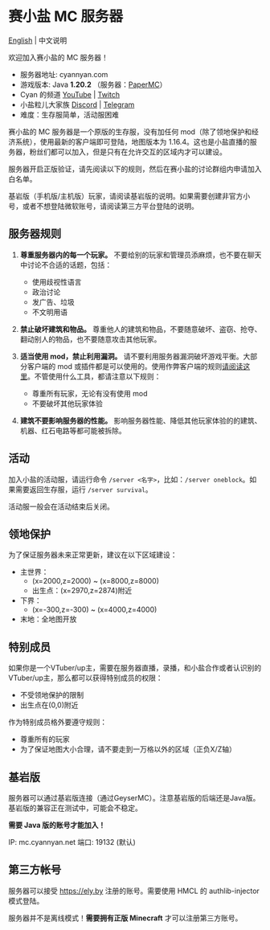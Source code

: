 # 赛小盐 MC 服务器

[English](README.md) | 中文说明

欢迎加入赛小盐的 MC 服务器！

* 服务器地址: cyannyan.com
* 游戏版本: Java **1.20.2** （服务器：[PaperMC](https://papermc.io/)）
* Cyan 的频道 [YouTube](https://cyannyan.com/youtube) | [Twitch](https://cyannyan.com/twitch)
* 小盐粒儿大家族 [Discord](https://cyannyan.com/discord) | [Telegram](https://cyannyan.com/telegram)
* 难度：生存服简单，活动服困难

赛小盐的 MC 服务器是一个原版的生存服，没有加任何 mod（除了领地保护和经济系统），使用最新的客户端即可登陆，地图版本为 1.16.4。这也是小盐直播的服务器，粉丝们都可以加入，但是只有在允许交互的区域内才可以建设。

服务器开启正版验证，请先阅读以下的规则，然后在赛小盐的讨论群组内申请加入白名单。

基岩版（手机版/主机版）玩家，请阅读基岩版的说明。如果需要创建非官方小号，或者不想登陆微软账号，请阅读第三方平台登陆的说明。

## 服务器规则

1. **尊重服务器内的每一个玩家。** 不要给别的玩家和管理员添麻烦，也不要在聊天中讨论不合适的话题，包括：
    * 使用歧视性语言
    * 政治讨论
    * 发广告、垃圾
    * 不文明用语

2. **禁止破坏建筑和物品。** 尊重他人的建筑和物品，不要随意破坏、盗窃、抢夺、翻动别人的物品，也不要随意攻击其他玩家。

3. **适当使用 mod，禁止利用漏洞。** 请不要利用服务器漏洞破坏游戏平衡。大部分客户端的 mod 或插件都是可以使用的。使用作弊客户端的规则[请阅读这里](hacks_cn.md)。不管使用什么工具，都请注意以下规则：
    * 尊重所有玩家，无论有没有使用 mod
    * 不要破坏其他玩家体验

4. **建筑不要影响服务器的性能。** 影响服务器性能、降低其他玩家体验的的建筑、机器、红石电路等都可能被拆除。

## 活动

加入小盐的活动服，请运行命令 `/server <名字>`，比如：`/server oneblock`。如果需要返回生存服，运行 `/server survival`。

活动服一般会在活动结束后关闭。

## 领地保护

为了保证服务器未来正常更新，建议在以下区域建设：

* 主世界：
    * (x=2000,z=2000) ~ (x=8000,z=8000)
    * 出生点：(x=2970,z=2874)附近
* 下界：
    * (x=-300,z=-300) ~ (x=4000,z=4000)
* 末地：全地图开放

## 特别成员

如果你是一个VTuber/up主，需要在服务器直播，录播，和小盐合作或者认识别的VTuber/up主，那么都可以获得特别成员的权限：

* 不受领地保护的限制
* 出生点在(0,0)附近

作为特别成员格外要遵守规则：

* 尊重所有的玩家
* 为了保证地图大小合理，请不要走到一万格以外的区域（正负X/Z轴）

## 基岩版

服务器可以通过基岩版连接（通过GeyserMC）。注意基岩版的后端还是Java版。基岩版的兼容正在测试中，可能会不稳定。

**需要 Java 版的账号才能加入！**

IP: mc.cyannyan.net
端口: 19132 (默认)

## 第三方帐号

服务器可以接受 https://ely.by 注册的账号。需要使用 HMCL 的 authlib-injector 模式登陆。

服务器并不是离线模式！**需要拥有正版 Minecraft** 才可以注册第三方账号。
